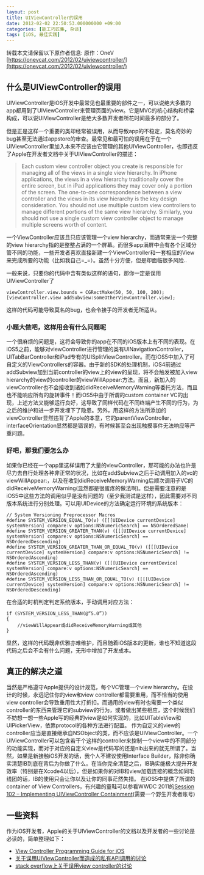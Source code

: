 ```yaml
---
layout: post
title: UIViewController的误用
date: 2012-02-02 22:50:53.000000000 +09:00
categories: [能工巧匠集, 杂谈]
tags: [iOS, 最佳实践]
---
```


转载本文请保留以下原作者信息:
原作：OneV [https://onevcat.com/2012/02/uiviewcontroller/](https://onevcat.com/2012/02/uiviewcontroller/)

## 什么是UIViewController的误用

UIViewController是iOS开发中最常见也最重要的部件之一，可以说绝大多数的app都用到了UIViewController来管理页面的view。它是MVC的核心结构和桥梁构成，可以说UIViewController是绝大多数开发者所花时间最多的部分了。

但是正是这样一个重要的类却经常被误用，从而导致app的不稳定，莫名奇妙的bug甚至无法通过appstore的审查。最常见和最可怕的误用在于在一个UIViewController里加入本来不应该由它管理的其他UIViewController，也即违反了Apple在开发者文档中关于UIViewController的描述：

> Each custom view controller object you create is responsible for managing all of the views in a single view hierarchy. In iPhone applications, the views in a view hierarchy traditionally cover the entire screen, but in iPad applications they may cover only a portion of the screen. The one-to-one correspondence between a view controller and the views in its view hierarchy is the key design consideration. You should not use multiple custom view controllers to manage different portions of the same view hierarchy. Similarly, you should not use a single custom view controller object to manage multiple screens worth of content.

一个ViewController应该且只应该管理一个view hierarchy，而通常来说一个完整的view hierarchy指的是整整占满的一个屏幕。而很多app满屏中会有各个区域分管不同的功能，一些开发者喜欢直接新建一个ViewController和一套相应的View来完成所要的功能（比如我自己=_=）。虽然十分方便，但是却面临很多风险..

一般来说，只要你的代码中含有类似这样的语句，那你一定是误用UIViewController了

```objc
viewController.view.bounds = CGRectMake(50, 50, 100, 200);
[viewController.view addSubview:someOtherViewController.view];
```

这样的代码可能导致莫名的bug，也会令接手的开发者无所适从。

### 小题大做吧，这样用会有什么问题呢

一个很麻烦的问题是，这将会导致你的app在不同的iOS版本上有不同的表现。在iOS5之前，能够对viewController进行管理的类有UINavigationController，UITabBarController和iPad专有的UISplitViewController。而在iOS5中加入了可自定义的ViewControllers的容器。由于新的SDK的处理机制，iOS4前通过addSubview加到当前controller的view上的view的呈现，将不会触发被加入view hierarchy的view的controller的viewWillAppear:方法。而且，新加入的viewController也不会接收到诸如didReceiveMemoryWarning等委托方法，而且也不能响应所有的旋转事件！而iOS5中由于所谓的custom container VC的出现，上述方法又能够运行良好，这导致了同样代码在不同终端产生不同的行为，为之后的维护和进一步开发埋下了隐患。另外，用这样的方法所添加的viewController显然违背了Apple的本意，它的parentViewController，interfaceOrientation显然都是错误的，有时候甚至会出现触摸事件无法响应等严重问题。

### 好吧，那我们要怎么办

如果你已经在一个app里这样误用了大量的viewController，那可能的办法也许是尽力去自行处理各种非正常的状况，比如在addSubview之后手动调用加入的vc的viewWillAppear:，以及在收到didReceiveMemoryWarning后顺次调用子VC的didReceiveMemoryWarning(显然都是很蛋疼的做法啊)。但是需要注意的是iOS5中这些方法的调用似乎是没有问题的（至少我测试是这样），因此需要对不同版本系统进行分别处理。可以用UIDevice的方法确定运行环境的系统版本：

```objc
// System Versioning Preprocessor Macros
#define SYSTEM_VERSION_EQUAL_TO(v) ([[[UIDevice currentDevice] systemVersion] compare:v options:NSNumericSearch] == NSOrderedSame)
#define SYSTEM_VERSION_GREATER_THAN(v) ([[[UIDevice currentDevice] systemVersion] compare:v options:NSNumericSearch] == NSOrderedDescending)
#define SYSTEM_VERSION_GREATER_THAN_OR_EQUAL_TO(v) ([[[UIDevice currentDevice] systemVersion] compare:v options:NSNumericSearch] != NSOrderedAscending)
#define SYSTEM_VERSION_LESS_THAN(v) ([[[UIDevice currentDevice] systemVersion] compare:v options:NSNumericSearch] == NSOrderedAscending)
#define SYSTEM_VERSION_LESS_THAN_OR_EQUAL_TO(v) ([[[UIDevice currentDevice] systemVersion] compare:v options:NSNumericSearch] != NSOrderedDescending)
```

在合适的时机判定判定系统版本，手动调用对应方法：

```objc
if (SYSTEM_VERSION_LESS_THAN(@“5.0”))
{ 
	//viewWillAppear或didReceiveMemoryWarning或其他
}
```

显然，这样的代码既非优雅亦难维护，而且随着iOS版本的更新，谁也不知道这段代码之后会不会有什么问题，无形中增加了开发成本。


## 真正的解决之道

当然是严格遵守Apple提供的设计规范，每个VC管理一个view hierarchy。在设计的时候，永远记住你的view和view controller都需要重用，而不恰当的使用view controller会导致重用性大打折扣。而通用的view有时也需要一个类似controller的东西来管理它的subview的行为，或者做出某些相应，这个时候我们不妨想一想一些Apple写的经典的view是如何实现的，比如UITableView和UIPickerView，依靠protocol的各种方法进行配置。
作为自定义的view的controller应当是直接继承自NSObject的类，而不应该是UIViewController。一个UIViewController可以包含若干个这样的controller来控制一个view中的不同部分的功能实现，而对于对应的自定义view是代码写的还是nib出来的就无所谓了。当然，如果是新接触iOS开发的话，我个人不建议使用Interface Builder，除非你确实清楚IB到底在背后为你做了什么。在当你完全清楚之后，IB确实能极大提升开发效率（特别是在Xcode4以后），但是如果你的对IB和view加载连接的概念如同毛线团的话，IB的使用只会让你以及让你的同事茫然失措。
在iOS5中提供了所谓的container of View Controllers，有兴趣的童鞋可以参看WWDC 2011的[Session 102 – Implementing UIViewController Containment](http://developer.apple.com/videos/wwdc/2011/)(需要一个野生开发者账号)

## 一些资料

作为iOS开发者，Apple的关于UIViewController的文档以及开发者的一些讨论是必读的，简单整理如下：

* [View Controller Programming Guide for iOS](http://developer.apple.com/library/ios/#featuredarticles/ViewControllerPGforiPhoneOS/Introduction/Introduction.html#//apple_ref/doc/uid/TP40007457-CH1-SW1)
* [关于误用UIViewController而造成的私有API调用的讨论](https://devforums.apple.com/message/310806#310806)
* [stack overflow上关于误用view controller的讨论](http://stackoverflow.com/questions/5691226/am-i-abusing-uiviewcontroller-subclassing/5691708#comment-6507338)
